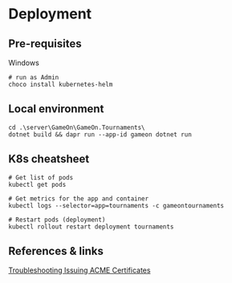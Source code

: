 # Deployment

## Pre-requisites

Windows

    # run as Admin
    choco install kubernetes-helm
    

## Local environment

    cd .\server\GameOn\GameOn.Tournaments\
    dotnet build && dapr run --app-id gameon dotnet run

## K8s cheatsheet

    # Get list of pods
    kubectl get pods

    # Get metrics for the app and container
    kubectl logs --selector=app=tournaments -c gameontournaments

    # Restart pods (deployment)
    kubectl rollout restart deployment tournaments

## References & links

[Troubleshooting Issuing ACME Certificates](https://cert-manager.io/docs/faq/acme/)